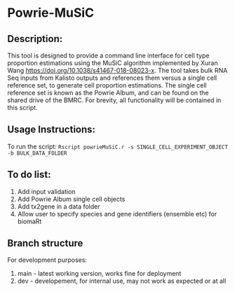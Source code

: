 # Powrie-MuSiC


## Description: 
This tool is designed to provide a command line interface for cell type proportion estimations using the MuSiC algorithm implemented by Xuran Wang https://doi.org/10.1038/s41467-018-08023-x. The tool takes bulk RNA Seq inputs from Kalisto outputs and references them versus a single cell reference set, to generate cell proportion estimations. The single cell reference set is known as the Powrie Album, and can be found on the shared drive of the BMRC. For brevity, all functionality will be contained in this script.

## Usage Instructions:
To run the script: `Rscript powrieMuSiC.r -s SINGLE_CELL_EXPERIMENT_OBJECT -b BULK_DATA_FOLDER`

## To do list:
1. Add input validation
2. Add Powrie Album single cell objects
3. Add tx2gene in a data folder
4. Allow user to specify species and gene identifiers (ensemble etc) for biomaRt

## Branch structure

For development purposes:
1. main - latest working version, works fine for deployment
2. dev - developement, for internal use, may not work as expected or at all